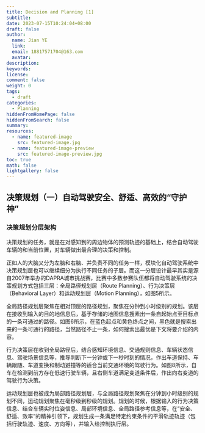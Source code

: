 ```yaml
---
title: Decision and Planning [1]
subtitle:
date: 2023-07-15T10:24:04+08:00
draft: false
author:
  name: Jian YE
  link:
  email: 18817571704@163.com
  avatar:
description:
keywords:
license:
comment: false
weight: 0
tags:
  - draft
categories:
  - Planning
hiddenFromHomePage: false
hiddenFromSearch: false
summary:
resources:
  - name: featured-image
    src: featured-image.jpg
  - name: featured-image-preview
    src: featured-image-preview.jpg
toc: true
math: false
lightgallery: false
---
```


## 决策规划（一）自动驾驶安全、舒适、高效的“守护神”

### 决策规划分层架构

决策规划的任务，就是在对感知到的周边物体的预测轨迹的基础上，结合自动驾驶车辆的和当前位置，对车辆做出最合理的决策和控制。

正如人的大脑又分为左脑和右脑、并负责不同的任务一样，模块化自动驾驶系统中决策规划层也可以继续细分为执行不同任务的子层。而这一分层设计最早其实是源自2007年举办的DAPRA城市挑战赛，比赛中多数参赛队伍都将自动驾驶系统的决策规划方式包括三层：全局路径规划层（Route Planning）、行为决策层（Behavioral Layer）和运动规划层（Motion Planning），如图5所示。

全局路径规划层聚焦在相对顶层的路径规划，聚焦在分钟到小时级别的规划。该层在接收到输入的目的地信息后，基于存储的地图信息搜素出一条自起始点至目标点的一条可通过的路径。如图6所示，在蓝色起点和黄色终点之间，黑色就是搜索出来的一条可通行的路径，当然路径不止一条，如何搜索出最优是下文将要介绍的内容。

行为决策层在收到全局路径后，结合感知环境信息、交通规则信息、车辆状态信息、驾驶场景信息等，推导判断下一分钟或下一秒时刻的情况，作出车道保持、车辆跟随、车道变换和制动避撞等的适合当前交通环境的驾驶行为。如图8所示，自车在检测到前方存在低速行驶车辆，且右侧车道满足变道条件后，作出向右变道的驾驶行为决策。

运动规划层也被成为局部路径规划层，与全局路径规划聚焦在分钟到小时级别的规划不同，运动规划聚焦在毫秒级到秒级的规划。规划的时候，根据输入的行为决策信息、结合车辆实时位姿信息、局部环境信息、全局路径参考信息等，在“安全、舒适、效率”的精神引领下，规划生成一条满足特定约束条件的平滑轨迹轨迹（包括行驶轨迹、速度、方向等），并输入给控制执行层。

